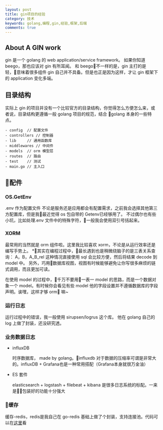 ```yaml
---
layout: post
title: gin项目的经验
category: 技术
keywords: golang,编程,gin,经验,框架,后端
comments: true
---
```


## About A GIN work
gin 是一个 golang 的 web application/service framework。
如果你知道 beego，那也应该对 gin 有所耳闻。
和 beego不一样的是，gin 主打的是轻，意味着很多组件 gin 自己并不具备。但是也正是因为这样，才让 gin 框架下的 application 变化多端。

## 目录结构
实际上 gin 的项目并没有一个比较官方的目录结构，你觉得怎么方便怎么来，或者说，目录结构更遵循一般 golang 项目的规范，结合 golang 本身的一些特点。
```
- config  // 配置文件
- controllers // 控制器
- lib     // 通用函数库
- middlewares // 中间件
- models  // orm 模型层
- routes  // 路由
- test    // 测试
- main.go // 主入口
```

## 配件

### OS.GetEnv
.env 作为配置文件
不论是服务还是应用都会有配置需求，之前我会选择其他第三方配置库，但是我最近觉得 os 包自带的 Getenv已经够用了。
不过偶尔也有些小坑，比如处理.env 文件中的特殊字符，一般我会使用双引号括起来。



### XORM
最常用的当然就是 orm 组件啦。这里我比较喜欢 xorm，不论是从运行效率还是编写手势上。
*其实在编程过程中，最长遇到也是稍微绕脑子的是三表关系查询：
A，B，A_B_rel
这种情况直接使用 sql 会比较方便，然后将结果 decode 到 model 中。
另外，巧用数据库视图，视图有时候能够避免让你写很多麻烦的链式调用，而且更加可读。

在使用 model 的过程中，千万不要用一表一 model 的思路，而是一个数据对象一个 model。有时候你会看见有些 model 他的字段设置并不遵循数据库的字段声明。诶嘿，这样才够 orm 嘛~


### 运行日志
运行过程中的错误，我一般使用 sirupsen/logrus 这个库。
他在 golang 自己的 log 上做了封装，还没研究透。

### 业务数据日志
- influxDB
  
  时序数据库， made by golang。influxdb 对于数据的压缩率可谓是非常大的。influxDB + Grafana也是一种常用搭配（Grafana本身就很万金油）

- ES 套件
  
  elasticsearch + logstash + filebeat + kibana 是很多日志系统的标配。一来是包装好的功能十分强大


### 缓存
缓存-redis，redis是我自己在 go-redis 基础上做了个封装，支持连接池。代码可以在[这里]()看